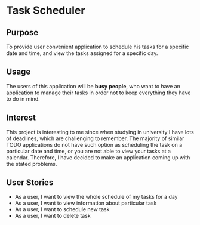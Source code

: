 # Task Scheduler

## Purpose 

To provide user convenient application to schedule his tasks for a specific date and time, and view the tasks assigned 
for a specific day.

## Usage

The users of this application will be **busy people**, who want to have an application to manage their tasks in order not to
keep everything they have to do in mind.


## Interest

This project is interesting to me since when studying in university I have lots of deadlines, which are challenging to 
remember. The majority of similar TODO applications do not have such option as scheduling the task on a particular date 
and time, or you are not able to view your tasks at a calendar. Therefore, I have decided to make an application coming
up with the stated problems.

## User Stories

- As a user, I want to view the whole schedule of my tasks for a day
- As a user, I want to view information about particular task
- As a user, I want to schedule new task
- As a user, I want to delete task
